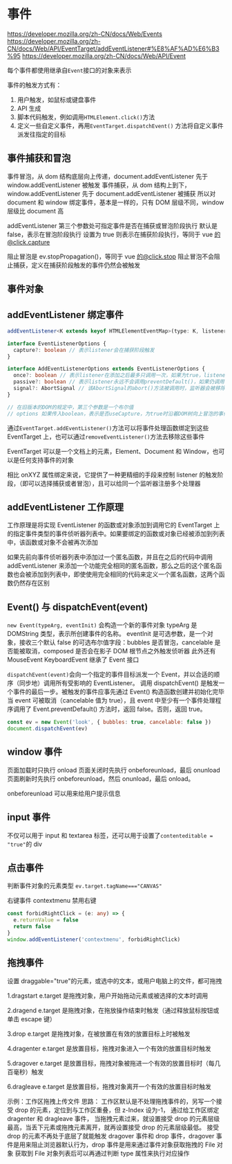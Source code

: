 # 事件

https://developer.mozilla.org/zh-CN/docs/Web/Events
https://developer.mozilla.org/zh-CN/docs/Web/API/EventTarget/addEventListener#%E8%AF%AD%E6%B3%95
https://developer.mozilla.org/zh-CN/docs/Web/API/Event

每个事件都使用继承自`Event`接口的对象来表示

事件的触发方式有：

1. 用户触发，如鼠标或键盘事件
2. API 生成
3. 脚本代码触发，例如调用`HTMLElement.click()`方法
4. 定义一些自定义事件，再用`EventTarget.dispatchEvent()` 方法将自定义事件派发往指定的目标

## 事件捕获和冒泡

事件冒泡，从 dom 结构底层向上传递，document.addEventListener 先于 window.addEventListener 被触发
事件捕获，从 dom 结构上到下，window.addEventListener 先于 document.addEventListener 被捕获
所以对 document 和 window 绑定事件，基本是一样的，只有 DOM 层级不同，window 层级比 document 高

addEventListener 第三个参数处可指定事件是否在捕获或冒泡阶段执行
默认是 false，表示在冒泡阶段执行
设置为 true 则表示在捕获阶段执行，等同于 vue 的@click.capture

阻止冒泡是 ev.stopPropagation()，等同于 vue 的@click.stop
阻止冒泡不会阻止捕获，定义在捕获阶段触发的事件仍然会被触发

## 事件对象

## addEventListener 绑定事件

```ts
addEventListener<K extends keyof HTMLElementEventMap>(type: K, listener: (this: HTMLElement, ev: HTMLElementEventMap[K]) => any, options?: boolean | AddEventListenerOptions): void;

interface EventListenerOptions {
  capture?: boolean // 表示listener会在捕获阶段触发
}

interface AddEventListenerOptions extends EventListenerOptions {
  once?: boolean // 表示listener在添加之后最多只调用一次，如果为true，listener会在其被调用之后自动移除
  passive?: boolean // 表示listener永远不会调用preventDefault()，如果仍调用了，会被忽略且抛出控制台警告
  signal?: AbortSignal // 该AbortSignal的abort()方法被调用时，监听器会被移除
}

// 在旧版本的DOM的规定中，第三个参数是一个布尔值
// options 如果传入boolean，表示是否useCapture，为true时沿着DOM树向上冒泡的事件不会触发listener
```

通过`EventTarget.addEventListener()`方法可以将事件处理函数绑定到这些 EventTarget 上，也可以通过`removeEventListener()`方法去移除这些事件

EventTarget 可以是一个文档上的元素，Element、Document 和 Window，也可以是任何支持事件的对象

相比 onXYZ 属性绑定来说，它提供了一种更精细的手段来控制 listener 的触发阶段，（即可以选择捕获或者冒泡），且可以给同一个监听器注册多个处理器

## addEventListener 工作原理

工作原理是将实现 EventListener 的函数或对象添加到调用它的 EventTarget 上的指定事件类型的事件侦听器列表中。如果要绑定的函数或对象已经被添加到列表中，该函数或对象不会被再次添加

如果先前向事件侦听器列表中添加过一个匿名函数，并且在之后的代码中调用 addEventListener 来添加一个功能完全相同的匿名函数，那么之后的这个匿名函数也会被添加到列表中，即使使用完全相同的代码来定义一个匿名函数，这两个函数仍然存在区别

## Event() 与 dispatchEvent(event)

`new Event(typeArg, eventInit)` 会构造一个新的事件对象
typeArg 是 DOMString 类型，表示所创建事件的名称。
eventInit 是可选参数，是一个对象，接收三个默认 false 的可选布尔值字段：bubbles 是否冒泡，cancelable 是否能被取消，composed 是否会在影子 DOM 根节点之外触发侦听器
此外还有 MouseEvent KeyboardEvent 继承了 Event 接口

`dispatchEvent(event)`会向一个指定的事件目标派发一个 Event，并以合适的顺序（同步地）调用所有受影响的 EventListener。
调用 dispatchEvent() 是触发一个事件的最后一步。被触发的事件应事先通过 Event() 构造函数创建并初始化完毕
当 event 可被取消（cancelable 值为 true），且 event 中至少有一个事件处理程序调用了 Event.preventDefault() 方法时，返回 false。否则，返回 true。

```js
const ev = new Event('look', { bubbles: true, cancelable: false })
document.dispatchEvent(ev)
```

## window 事件

页面加载时只执行 onload
页面关闭时先执行 onbeforeunload，最后 onunload
页面刷新时先执行 onbeforeunload，然后 onunload，最后 onload。

onbeforeunload 可以用来给用户提示信息

## input 事件

不仅可以用于 input 和 textarea 标签，还可以用于设置了`contenteditable = "true"`的 div

## 点击事件

判断事件对象的元素类型
`ev.target.tagName==="CANVAS"`

右键事件
contextmenu
禁用右键

```ts
const forbidRightClick = (e: any) => {
  e.returnValue = false
  return false
}
window.addEventListener('contextmenu', forbidRightClick)
```

## 拖拽事件

设置 draggable="true"的元素，或选中的文本，或用户电脑上的文件，都可拖拽

1.dragstart
e.target 是拖拽对象，用户开始拖动元素或被选择的文本时调用

2.dragend
e.target 是拖拽对象，在拖放操作结束时触发（通过释放鼠标按钮或单击 escape 键）

3.drop
e.target 是拖拽对象，在被放置在有效的放置目标上时被触发

4.dragenter
e.target 是放置目标，拖拽对象进入一个有效的放置目标时触发

5.dragover
e.target 是放置目标，拖拽对象被拖进一个有效的放置目标时（每几百毫秒）触发

6.dragleave
e.target 是放置目标，拖拽对象离开一个有效的放置目标时触发

示例：工作区拖拽上传文件
思路：
工作区默认是不处理拖拽事件的，另写一个接受 drop 的元素，定位到与工作区重叠，但 z-Index 设为-1，
通过给工作区绑定 dragenter 和 dragleave 事件，
当拖拽元素过来，就设置接受 drop 的元素层级最高，当丢下元素或拖拽元素离开，就再设置接受 drop 的元素层级最低。
接受 drop 的元素不再处于底层了就能触发 dragover 事件和 drop 事件，dragover 事件是用来阻止浏览器默认行为，drop 事件是用来通过事件对象获取拖拽的 File 对象
获取到 File 对象列表后可以再通过判断 type 属性来执行对应操作

```ts

```

